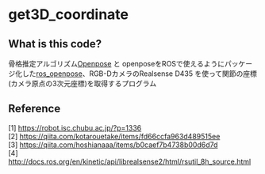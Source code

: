 # get3D_coordinate
## What is this code?  
骨格推定アルゴリズム[Openpose](https://github.com/CMU-Perceptual-Computing-Lab/openpose) と openposeをROSで使えるようにパッケージ化した[ros_openpose](https://github.com/ravijo/ros_openpose)、RGB-DカメラのRealsense D435 を使って関節の座標(カメラ原点の3次元座標)を取得するプログラム  
## Reference  
[1] https://robot.isc.chubu.ac.jp/?p=1336  
[2] https://qiita.com/kotarouetake/items/fd66ccfa963d489515ee  
[3] https://qiita.com/hoshianaaa/items/b0caef7b4738b00d6d7d  
[4] http://docs.ros.org/en/kinetic/api/librealsense2/html/rsutil_8h_source.html  
